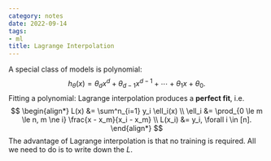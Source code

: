 ```yaml
---
category: notes
date: 2022-09-14
tags:
- ml
title: Lagrange Interpolation
---
```


A special class of models is polynomial:
$$
h_\theta(x) = \theta_d x^d + \theta_{d - 1}x^{d - 1}  + \cdots + \theta_1x + \theta_0.
$$
Fitting a polynomial: Lagrange interpolation produces a **perfect fit**, i.e.
$$
\begin{align*}
L(x) &= \sum^n_{i=1} y_i \ell_i(x) \\
\ell_i &= \prod_{0 \le m \le n, m \ne i} \frac{x - x_m}{x_i - x_m} \\
L(x_i) &= y_i, \forall i \in [n].
\end{align*}
$$
The advantage of Lagrange interpolation is that no training is required. All we need to do is to write down the $L$.
